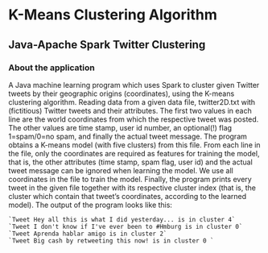 # K-Means Clustering Algorithm
## Java-Apache Spark Twitter Clustering


### About the application

A Java machine learning program which uses Spark to cluster given Twitter tweets by their geographic origins (coordinates), using the K-means clustering algorithm.
Reading data from a given data file, twitter2D.txt with (fictitious) Twitter tweets and their attributes. The first two values in each line are the world coordinates 
from which the respective tweet was posted. The other values are time stamp, user id number, an optional(!) flag 1=spam/0=no spam, and finally the actual 
tweet message. The program obtains a K-means model (with five clusters) from this file. From each line in the file, only the coordinates are required 
as features for training the model, that is, the other attributes (time stamp, spam flag, user id) and the actual tweet message can be ignored when learning 
the model. We use all coordinates in the file to train the model.
Finally, the program prints every tweet in the given file together with its respective cluster index (that is, the cluster which contain that tweet’s 
coordinates, according to the learned model). The output of the program looks like this:

    `Tweet Hey all this is what I did yesterday... is in cluster 4`
    `Tweet I don't know if I've ever been to #Hmburg is in cluster 0`
    `Tweet Aprenda hablar amigo is in cluster 2`
    `Tweet Big cash by retweeting this now! is in cluster 0 `
